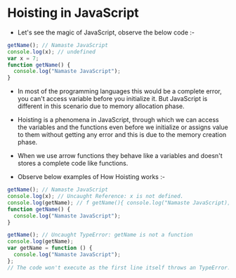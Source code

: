 # Hoisting in JavaScript

- Let's see the magic of JavaScript, observe the below code :-

```javascript
getName(); // Namaste JavaScript
console.log(x); // undefined
var x = 7;
function getName() {
  console.log("Namaste JavaScript");
}
```

- In most of the programming languages this would be a complete error, you can't access variable before you initialize it. But JavaScript is different in this scenario due to memory allocation phase.

- Hoisting is a phenomena in JavaScript, through which we can access the variables and the functions even before we initialize or assigns value to them without getting any error and this is due to the memory creation phase.

- When we use arrow functions they behave like a variables and doesn't stores a complete code like functions.

- Observe below examples of How Hoisting works :-

```javascript
getName(); // Namaste JavaScript
console.log(x); // Uncaught Reference: x is not defined.
console.log(getName); // f getName(){ console.log("Namaste JavaScript); }
function getName() {
  console.log("Namaste JavaScript");
}
```

```javascript
getName(); // Uncaught TypeError: getName is not a function
console.log(getName);
var getName = function () {
  console.log("Namaste JavaScript");
};
// The code won't execute as the first line itself throws an TypeError.|
```

